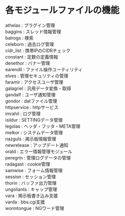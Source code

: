 # 各モジュールファイルの機能  
  
athelas        : プラグイン管理  
baggins     : スレッド情報管理  
balrogs     : 検索  
celeborn    : 過去ログ管理  
cidr_list   : 携帯IPのCIDRチェック  
constant    : 定数の定義情報  
denethor    : バナー管理  
earendil    : ファイル操作ユーティリティ  
elves       : 管理セキュリティの管理  
faramir     : アクセスユーザ管理  
galagriel   : 汎用データ変換・取得  
gandalf     : ユーザ通知管理  
gondor      : datファイル管理  
httpservice : httpサービス  
imrahil     : ログ管理  
isildur     : SETTINGデータ管理  
legolas     : ヘッダ・フッタ・META管理  
melkor      : システムデータ管理  
nazguls     : 掲示板情報管理  
newrelease  : アップデート通知  
orald       : エラー情報管理モジュール  
peregrin    : 管理ログデータの管理  
radagast    : cookie管理  
samwise     : フォーム情報管理  
session     : セッション管理  
thorin      : バッファ出力管理  
ungoliants  : キャップ管理  
vara        : 掲示板書き込み支援  
varda       : bbs.cgi支援  
wormtongue  : NGワード管理  
